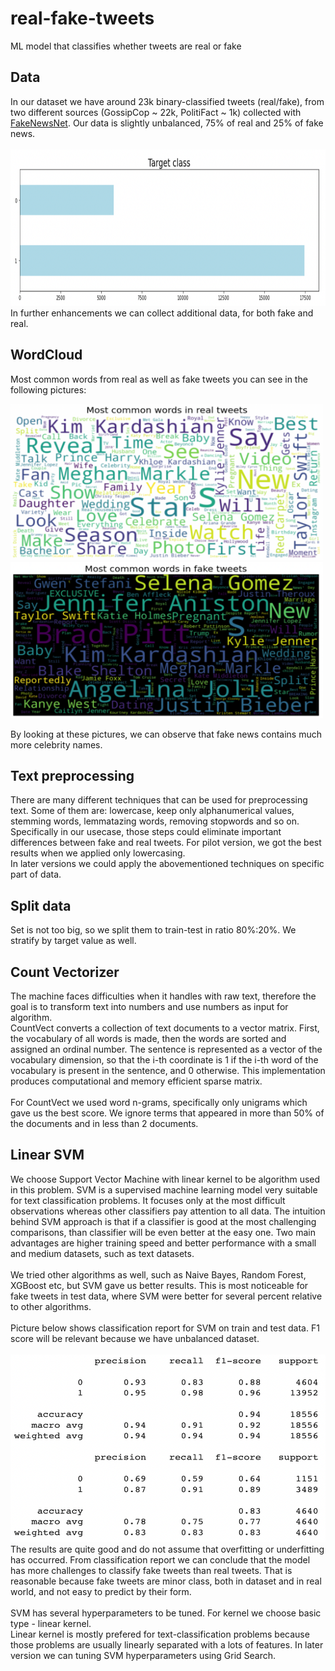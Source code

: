 # real-fake-tweets
ML model that classifies whether tweets are real or fake

## Data
In our dataset we have around 23k binary-classified tweets (real/fake), from two different sources (GossipCop ~ 22k, PolitiFact ~ 1k) collected with [FakeNewsNet](https://github.com/KaiDMML/FakeNewsNet).
Our data is slightly unbalanced, 75% of real and 25% of fake news.
<br/><br/> <img src="https://github.com/VladimirLukovic/real-fake-tweets/blob/main/pictures/Target value plot.png" width="700" height="250">
<br/> In further enhancements we can collect additional data, for both fake and real.

## WordCloud
Most common words from real as well as fake tweets you can see in the following pictures:
<br/>
<p float="left">
  <img src="https://github.com/VladimirLukovic/real-fake-tweets/blob/main/pictures/Most common words - real.png" width="500" height="250" />
  <img src="https://github.com/VladimirLukovic/real-fake-tweets/blob/main/pictures/Most common words - fake.png" width="500" height="250" /> 
</p>
By looking at these pictures, we can observe that fake news contains much more celebrity names.

## Text preprocessing
There are many different techniques that can be used for preprocessing text. Some of them are: lowercase, keep only alphanumerical values, stemming words, lemmatazing words, removing stopwords and so on.
Specifically in our usecase, those steps could eliminate important differences between fake and real tweets. For pilot version, we got the best results when we applied only lowercasing.
<br/>In later versions we could apply the abovementioned techniques on specific part of data.

## Split data
Set is not too big, so we split them to train-test in ratio 80%:20%. We stratify by target value as well.

## Count Vectorizer
The machine faces difficulties when it handles with raw text, therefore the goal is to transform text into numbers and use numbers as input for algorithm.<br/>
CountVect converts a collection of text documents to a vector matrix. 
First, the vocabulary of all words is made, then the words are sorted and assigned an ordinal number.
The sentence is represented as a vector of the vocabulary dimension, so that the i-th coordinate is 1 if the i-th word of the vocabulary is present in the sentence, and 0 otherwise.
This implementation produces computational and memory efficient sparse matrix.<br/><br/>
For CountVect we used word n-grams, specifically only unigrams which gave us the best score. We ignore terms that appeared in more than 50% of the documents and in less than 2 documents.

## Linear SVM
We choose Support Vector Machine with linear kernel to be algorithm used in this problem. SVM is a supervised machine learning model very suitable for text classification problems.
It focuses only at the most difficult observations whereas other classifiers pay attention to all data.
The intuition behind SVM approach is that if a classifier is good at the most challenging comparisons, than classifier will be even better at the easy one.
Two main advantages are higher training speed and better performance with a small and medium datasets, such as text datasets. 
<br/><br/>We tried other algorithms as well, such as Naive Bayes, Random Forest, XGBoost etc, but SVM gave us better results.
This is most noticeable for fake tweets in test data, where SVM were better for several percent relative to other algorithms.
<br/><br/>Picture below shows classification report for SVM on train and test data. F1 score will be relevant because we have unbalanced dataset.
<br/><br/> <img src="https://github.com/VladimirLukovic/real-fake-tweets/blob/main/pictures/SVM_classification_report.png" width="600" height="300">
<br/>The results are quite good and do not assume that overfitting or underfitting has occurred. From classification report we can conclude that the model  has more challenges to classify fake tweets than real tweets. That is reasonable because fake tweets are minor class, both in dataset and in real world, and not easy to predict by their form.
<br/><br/> SVM has several hyperparameters to be tuned. For kernel we choose basic type - linear kernel. 
<br/>Linear kernel is mostly prefered for text-classification problems because those problems are usually linearly separated with a lots of features.
In later version we can tuning SVM hyperparameters using Grid Search.
